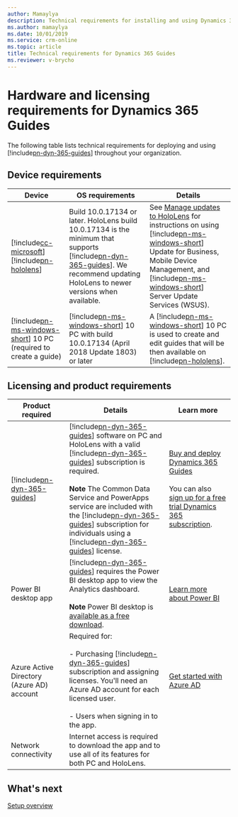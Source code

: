 ```yaml
---
author: Mamaylya
description: Technical requirements for installing and using Dynamics 365 Guides
ms.author: mamaylya
ms.date: 10/01/2019
ms.service: crm-online
ms.topic: article
title: Technical requirements for Dynamics 365 Guides
ms.reviewer: v-brycho
---
```


# Hardware and licensing requirements for Dynamics 365 Guides

The following table lists technical requirements for deploying and using [!include[pn-dyn-365-guides](../includes/pn-dyn-365-guides.md)] throughout your organization.

## Device requirements
|Device|OS requirements|Details|
|----------------------------------------|---------------------------------------------|-------------------------------------|
|[!include[cc-microsoft](../includes/cc-microsoft.md)] [!include[pn-hololens](../includes/pn-hololens.md)]|Build 10.0.17134 or later. HoloLens build 10.0.17134 is the minimum that supports [!include[pn-dyn-365-guides](../includes/pn-dyn-365-guides.md)]. We recommend updating HoloLens to newer versions when available. |See [Manage updates to HoloLens](https://docs.microsoft.com/HoloLens/hololens-updates) for instructions on using [!include[pn-ms-windows-short](../includes/pn-ms-windows-short.md)] Update for Business, Mobile Device Management, and [!include[pn-ms-windows-short](../includes/pn-ms-windows-short.md)] Server Update Services (WSUS).|
|[!include[pn-ms-windows-short](../includes/pn-ms-windows-short.md)] 10 PC (required to create a guide)|[!include[pn-ms-windows-short](../includes/pn-ms-windows-short.md)] 10 PC with build 10.0.17134 (April 2018 Update 1803) or later|A [!include[pn-ms-windows-short](../includes/pn-ms-windows-short.md)] 10 PC is used to create and edit guides that will be then available on [!include[pn-hololens](../includes/pn-hololens.md)].|

## Licensing and product requirements

|Product required|Details|Learn more|
|-------------------------------|-------------------------------------------------------|-------------------------------------------|
|[!include[pn-dyn-365-guides](../includes/pn-dyn-365-guides.md)]|[!include[pn-dyn-365-guides](../includes/pn-dyn-365-guides.md)] software on PC and HoloLens with a valid [!include[pn-dyn-365-guides](../includes/pn-dyn-365-guides.md)] subscription is required.</br><br>**Note** The Common Data Service and PowerApps service are included with the [!include[pn-dyn-365-guides](../includes/pn-dyn-365-guides.md)] subscription for individuals using a [!include[pn-dyn-365-guides](../includes/pn-dyn-365-guides.md)] license.|[Buy and deploy Dynamics 365 Guides](setup.md)</br><br>You can also [sign up for a free trial Dynamics 365 subscription](setup.md).|
|Power BI desktop app|[!include[pn-dyn-365-guides](../includes/pn-dyn-365-guides.md)] requires the Power BI desktop app to view the Analytics dashboard.</br><br>**Note** Power BI desktop is [available as a free download](https://powerbi.microsoft.com/desktop/).|[Learn more about Power BI](https://powerbi.microsoft.com/desktop/)|
|Azure Active Directory (Azure AD) account|Required for:</br><br>- Purchasing [!include[pn-dyn-365-guides](../includes/pn-dyn-365-guides.md)] subscription and assigning licenses. You'll need an Azure AD account for each licensed user.</br><br>- Users when signing in to the app.|[Get started with Azure AD](https://docs.microsoft.com/azure/active-directory/fundamentals/active-directory-whatis)|
|Network connectivity|Internet access is required to download the app and to use all of its features for both PC and HoloLens.||

## What's next

[Setup overview](setup.md)


